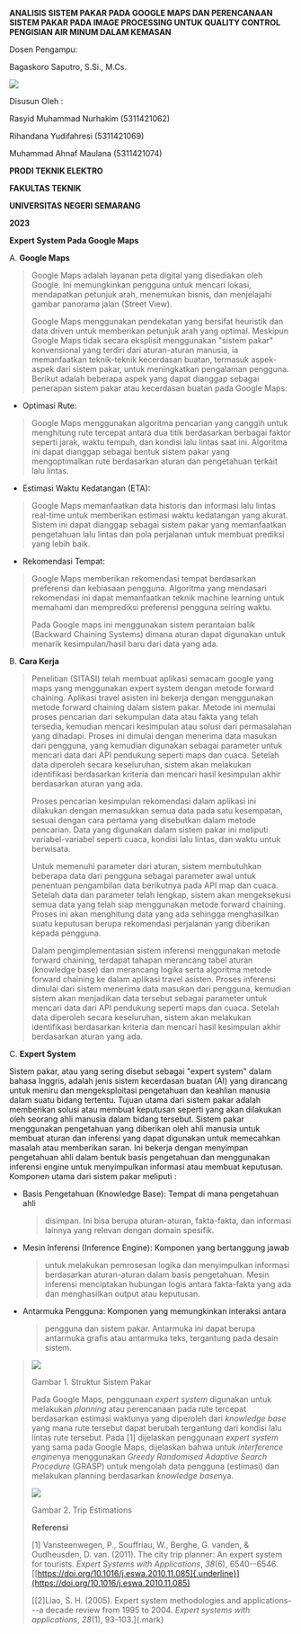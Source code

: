**ANALISIS SISTEM PAKAR PADA GOOGLE MAPS DAN PERENCANAAN SISTEM PAKAR
PADA IMAGE PROCESSING UNTUK QUALITY CONTROL PENGISIAN AIR MINUM DALAM
KEMASAN**

Dosen Pengampu:

Bagaskoro Saputro, S.Si., M.Cs.

![](./image3.png)

Disusun Oleh :

Rasyid Muhammad Nurhakim (5311421062)

Rihandana Yudifahresi (5311421069)

Muhammad Ahnaf Maulana (5311421074)

**PRODI TEKNIK ELEKTRO**

**FAKULTAS TEKNIK**

**UNIVERSITAS NEGERI SEMARANG**

**2023**

**Expert System Pada Google Maps**

A.  **Google Maps**

> Google Maps adalah layanan peta digital yang disediakan oleh Google.
> Ini memungkinkan pengguna untuk mencari lokasi, mendapatkan petunjuk
> arah, menemukan bisnis, dan menjelajahi gambar panorama jalan (Street
> View).
>
> Google Maps menggunakan pendekatan yang bersifat heuristik dan data
> driven untuk memberikan petunjuk arah yang optimal. Meskipun Google
> Maps tidak secara eksplisit menggunakan \"sistem pakar\" konvensional
> yang terdiri dari aturan-aturan manusia, ia memanfaatkan teknik-teknik
> kecerdasan buatan, termasuk aspek-aspek dari sistem pakar, untuk
> meningkatkan pengalaman pengguna. Berikut adalah beberapa aspek yang
> dapat dianggap sebagai penerapan sistem pakar atau kecerdasan buatan
> pada Google Maps:

-   Optimasi Rute:

> Google Maps menggunakan algoritma pencarian yang canggih untuk
> menghitung rute tercepat antara dua titik berdasarkan berbagai faktor
> seperti jarak, waktu tempuh, dan kondisi lalu lintas saat ini.
> Algoritma ini dapat dianggap sebagai bentuk sistem pakar yang
> mengoptimalkan rute berdasarkan aturan dan pengetahuan terkait lalu
> lintas.

-   Estimasi Waktu Kedatangan (ETA):

> Google Maps memanfaatkan data historis dan informasi lalu lintas
> real-time untuk memberikan estimasi waktu kedatangan yang akurat.
> Sistem ini dapat dianggap sebagai sistem pakar yang memanfaatkan
> pengetahuan lalu lintas dan pola perjalanan untuk membuat prediksi
> yang lebih baik.

-   Rekomendasi Tempat:

> Google Maps memberikan rekomendasi tempat berdasarkan preferensi dan
> kebiasaan pengguna. Algoritma yang mendasari rekomendasi ini dapat
> memanfaatkan teknik machine learning untuk memahami dan memprediksi
> preferensi pengguna seiring waktu.
>
> Pada Google maps ini menggunakan sistem perantaian balik (Backward
> Chaining Systems) dimana aturan dapat digunakan untuk menarik
> kesimpulan/hasil baru dari data yang ada.

B.  **Cara Kerja**

> Penelitian (SITASI) telah membuat aplikasi semacam google yang maps
> yang menggunakan expert system dengan metode forward chaining.
> Aplikasi travel asisten ini bekerja dengan menggunakan metode forward
> chaining dalam sistem pakar. Metode ini memulai proses pencarian dari
> sekumpulan data atau fakta yang telah tersedia, kemudian mencari
> kesimpulan atau solusi dari permasalahan yang dihadapi. Proses ini
> dimulai dengan menerima data masukan dari pengguna, yang kemudian
> digunakan sebagai parameter untuk mencari data dari API pendukung
> seperti maps dan cuaca. Setelah data diperoleh secara keseluruhan,
> sistem akan melakukan identifikasi berdasarkan kriteria dan mencari
> hasil kesimpulan akhir berdasarkan aturan yang ada.
>
> Proses pencarian kesimpulan rekomendasi dalam aplikasi ini dilakukan
> dengan memasukkan semua data pada satu kesempatan, sesuai dengan cara
> pertama yang disebutkan dalam metode pencarian. Data yang digunakan
> dalam sistem pakar ini meliputi variabel-variabel seperti cuaca,
> kondisi lalu lintas, dan waktu untuk berwisata.
>
> Untuk memenuhi parameter dari aturan, sistem membutuhkan beberapa data
> dari pengguna sebagai parameter awal untuk penentuan pengambilan data
> berikutnya pada API map dan cuaca. Setelah data dan parameter telah
> lengkap, sistem akan mengeksekusi semua data yang telah siap
> menggunakan metode forward chaining. Proses ini akan menghitung data
> yang ada sehingga menghasilkan suatu keputusan berupa rekomendasi
> perjalanan yang diberikan kepada pengguna.
>
> Dalam pengimplementasian sistem inferensi menggunakan metode forward
> chaining, terdapat tahapan merancang tabel aturan (knowledge base) dan
> merancang logika serta algoritma metode forward chaining ke dalam
> aplikasi travel asisten. Proses inferensi dimulai dari sistem menerima
> data masukan dari pengguna, kemudian sistem akan menjadikan data
> tersebut sebagai parameter untuk mencari data dari API pendukung
> seperti maps dan cuaca. Setelah data diperoleh secara keseluruhan,
> sistem akan melakukan identifikasi berdasarkan kriteria dan mencari
> hasil kesimpulan akhir berdasarkan aturan yang ada.

C.  **Expert System**

Sistem pakar, atau yang sering disebut sebagai \"expert system\" dalam
bahasa Inggris, adalah jenis sistem kecerdasan buatan (AI) yang
dirancang untuk meniru dan mengeksploitasi pengetahuan dan keahlian
manusia dalam suatu bidang tertentu. Tujuan utama dari sistem pakar
adalah memberikan solusi atau membuat keputusan seperti yang akan
dilakukan oleh seorang ahli manusia dalam bidang tersebut. Sistem pakar
menggunakan pengetahuan yang diberikan oleh ahli manusia untuk membuat
aturan dan inferensi yang dapat digunakan untuk memecahkan masalah atau
memberikan saran. Ini bekerja dengan menyimpan pengetahuan ahli dalam
bentuk basis pengetahuan dan menggunakan inferensi engine untuk
menyimpulkan informasi atau membuat keputusan. Komponen utama dari
sistem pakar meliputi :

-   Basis Pengetahuan (Knowledge Base): Tempat di mana pengetahuan ahli
    > disimpan. Ini bisa berupa aturan-aturan, fakta-fakta, dan
    > informasi lainnya yang relevan dengan domain spesifik.

-   Mesin Inferensi (Inference Engine): Komponen yang bertanggung jawab
    > untuk melakukan pemrosesan logika dan menyimpulkan informasi
    > berdasarkan aturan-aturan dalam basis pengetahuan. Mesin inferensi
    > menciptakan hubungan logis antara fakta-fakta yang ada dan
    > menghasilkan output atau keputusan.

-   Antarmuka Pengguna: Komponen yang memungkinkan interaksi antara
    > pengguna dan sistem pakar. Antarmuka ini dapat berupa antarmuka
    > grafis atau antarmuka teks, tergantung pada desain sistem.

> ![](./image2.png)
>
> Gambar 1. Struktur Sistem Pakar
>
> Pada Google Maps, penggunaan *expert system* digunakan untuk melakukan
> *planning* atau perencanaan pada rute tercepat berdasarkan estimasi
> waktunya yang diperoleh dari *knowledge base* yang mana rute tersebut
> dapat berubah tergantung dari kondisi lalu lintas rute tersebut. Pada
> \[1\] dijelaskan penggunaan *expert system* yang sama pada Google
> Maps, dijelaskan bahwa untuk *interference engine*nya menggunakan
> *Greedy Randomised Adaptive Search Procedure* (GRASP) untuk mengolah
> data pengguna (estimasi) dan melakukan planning berdasarkan *knowledge
> base*nya.
>
> ![](./image1.png)
>
> Gambar 2. Trip Estimations
>
> **Referensi**
>
> \[1\] Vansteenwegen, P., Souffriau, W., Berghe, G. vanden, &
> Oudheusden, D. van. (2011). The city trip planner: An expert system
> for tourists. *Expert Systems with Applications*, *38*(6), 6540--6546.
> [[https://doi.org/10.1016/j.eswa.2010.11.085]{.underline}](https://doi.org/10.1016/j.eswa.2010.11.085)
>
> [\[2\]Liao, S. H. (2005). Expert system methodologies and
> applications---a decade review from 1995 to 2004. *Expert systems with
> applications*, *28*(1), 93-103.]{.mark}

